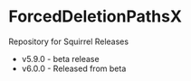 # ForcedDeletionPathsX
Repository for Squirrel Releases

* v5.9.0 - beta release
* v6.0.0 - Released from beta
